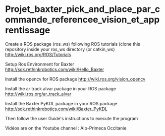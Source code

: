 # Projet_baxter_pick_and_place_par_commande_referencee_vision_et_apprentissage

Create a ROS package (ros_ws) following ROS tutorials (clone this repository inside your ros_ws directory (or catkin_ws) http://wiki.ros.org/ROS/Tutorials

Setup Ros Environment for Baxter http://sdk.rethinkrobotics.com/wiki/Hello_Baxter

Install the opencv for ROS package http://wiki.ros.org/vision_opencv

Install the ar track alvar package in your ROS package http://wiki.ros.org/ar_track_alvar

Install the Baxter PyKDL package in your ROS package http://sdk.rethinkrobotics.com/wiki/Baxter_PyKDL

Then follow the user Guide's instructions to execute the program

Vidéos are on the Youtube channel : Aip-Primeca Occitanie
